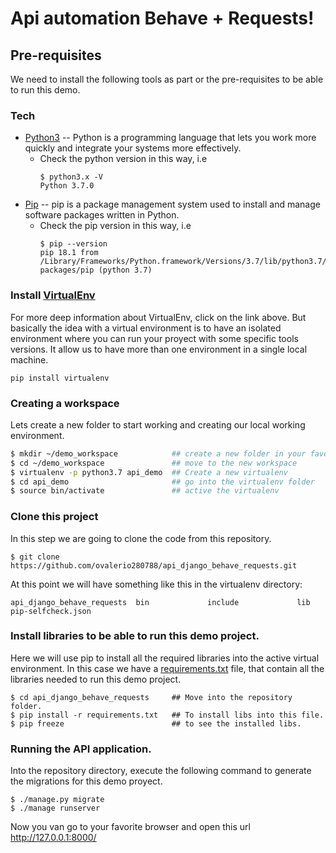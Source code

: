 # Api automation Behave + Requests!
## Pre-requisites
We need to install the following tools as part or the pre-requisites to be able to run this demo.
### Tech
* [Python3] -- Python is a programming language that lets you work more quickly and integrate your systems more effectively.
    * Check the python version in this way, i.e
        ```ssh 
        $ python3.x -V
        Python 3.7.0
        ```  
* [Pip] -- pip is a package management system used to install and manage software packages written in Python.
    * Check the pip version in this way, i.e 
        ```ssh 
        $ pip --version
        pip 18.1 from /Library/Frameworks/Python.framework/Versions/3.7/lib/python3.7/site-packages/pip (python 3.7)
        ```     
### Install [VirtualEnv]
For more deep information about VirtualEnv, click on the link above. But basically the idea with a virtual environment is to have an isolated environment where you can run your proyect with some specific tools versions. It allow us to have more than one environment in a single local machine.

```ssh
pip install virtualenv
```

### Creating a workspace
Lets create a new folder to start working and creating our local working environment.
```sh
$ mkdir ~/demo_workspace            ## create a new folder in your favourite path
$ cd ~/demo_workspace               ## move to the new workspace
$ virtualenv -p python3.7 api_demo  ## Create a new virtualenv
$ cd api_demo                       ## go into the virtualenv folder
$ source bin/activate               ## active the virtualenv
```

### Clone this project
In this step we are going to clone the code from this repository.
```ssh
$ git clone https://github.com/ovalerio280788/api_django_behave_requests.git
```

At this point we will have something like this in the virtualenv directory:
```ssh
api_django_behave_requests	bin				include				lib				pip-selfcheck.json
```

### Install libraries to be able to run this demo project.
Here we will use pip to install all the required libraries into the active virtual environment.
In this case we have a [requirements.txt] file, that contain all the libraries needed to run this demo project.
```ssh
$ cd api_django_behave_requests     ## Move into the repository folder.
$ pip install -r requirements.txt   ## To install libs into this file.
$ pip freeze                        ## to see the installed libs.
```

### Running the API application.
Into the repository directory, execute the following command to generate the migrations for this demo proyect.
```ssh
$ ./manage.py migrate
$ ./manage runserver
```
Now you van go to your favorite browser and open this url http://127.0.0.1:8000/ 

[Python3]: <https://www.python.org/downloads/>
[PIP]: <https://pip.pypa.io/en/stable/installing/>
[VIRTUALENV]: <https://virtualenv.pypa.io/en/latest/>
[BEHAVE]: <https://behave.readthedocs.io/en/latest/>
[REQUESTS]: <http://docs.python-requests.org/en/master/user/quickstart/>
[requirements.txt]: <https://github.com/ovalerio280788/api_django_behave_requests/blob/master/requirements.txt>
